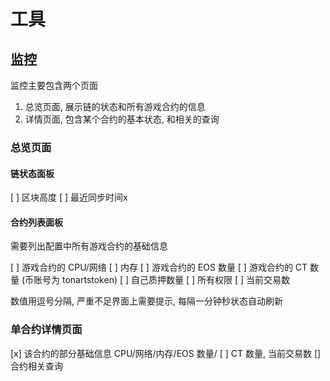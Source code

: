 # 工具

## 监控

监控主要包含两个页面
1. 总览页面, 展示链的状态和所有游戏合约的信息
2. 详情页面, 包含某个合约的基本状态, 和相关的查询

### 总览页面

#### 链状态面板

[ ] 区块高度
[ ] 最近同步时间x
 
#### 合约列表面板

需要列出配置中所有游戏合约的基础信息

[ ] 游戏合约的 CPU/网络
[ ] 内存 
[ ] 游戏合约的 EOS 数量
[ ] 游戏合约的 CT 数量 (币账号为 tonartstoken)
[ ] 自己质押数量
[ ] 所有权限
[ ] 当前交易数

数值用逗号分隔, 严重不足界面上需要提示, 每隔一分钟秒状态自动刷新

### 单合约详情页面

[x] 该合约的部分基础信息  CPU/网络/内存/EOS 数量/
[ ] CT 数量, 当前交易数
[] 合约相关查询